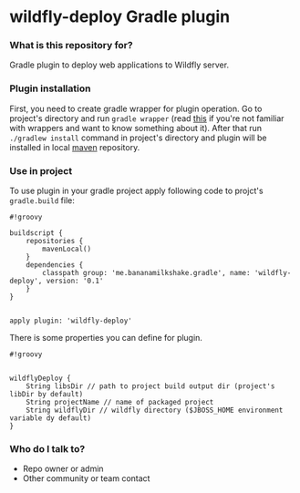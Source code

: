 # **wildfly-deploy** Gradle plugin #

### What is this repository for? ###

Gradle plugin to deploy web applications to Wildfly server.

### Plugin installation ###

First, you need to create gradle wrapper for plugin operation. Go to project's directory and run `gradle wrapper` (read [this](https://docs.gradle.org/current/userguide/gradle_wrapper.html) if you're not familiar with wrappers and want to know something about it).
After that run `./gradlew install` command in project's directory and plugin will be installed in local [maven](https://maven.apache.org/) repository.

### Use in project ###
To use plugin in your gradle project apply following code to projct's `gradle.build` file:


```
#!groovy

buildscript {
	repositories {
		mavenLocal()
	}
	dependencies {
		classpath group: 'me.bananamilkshake.gradle', name: 'wildfly-deploy', version: '0.1'
	}
}


apply plugin: 'wildfly-deploy'
```

There is some properties you can define for plugin.

```
#!groovy


wildflyDeploy {
	String libsDir // path to project build output dir (project's libDir by default)
	String projectName // name of packaged project
	String wildflyDir // wildfly directory ($JBOSS_HOME environment variable dy default)
}
```


### Who do I talk to? ###

* Repo owner or admin
* Other community or team contact